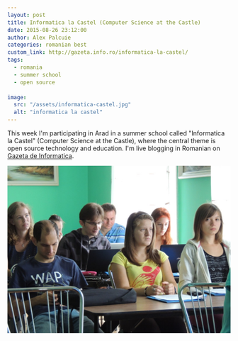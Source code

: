 ```yaml
---
layout: post
title: Informatica la Castel (Computer Science at the Castle)
date: 2015-08-26 23:12:00
author: Alex Palcuie
categories: romanian best
custom_link: http://gazeta.info.ro/informatica-la-castel/
tags:
  - romania
  - summer school
  - open source

image:
  src: "/assets/informatica-castel.jpg"
  alt: "informatica la castel"
---
```


This week I'm participating in Arad in a summer school called "Informatica la
Castel" (Computer Science at the Castle), where the central theme is open source
technology and education. I'm live blogging in Romanian on [Gazeta de
Informatica][0].

[0]: http://gazeta.info.ro/informatica-la-castel/

![informatica la castel](/assets/informatica-castel.jpg)
